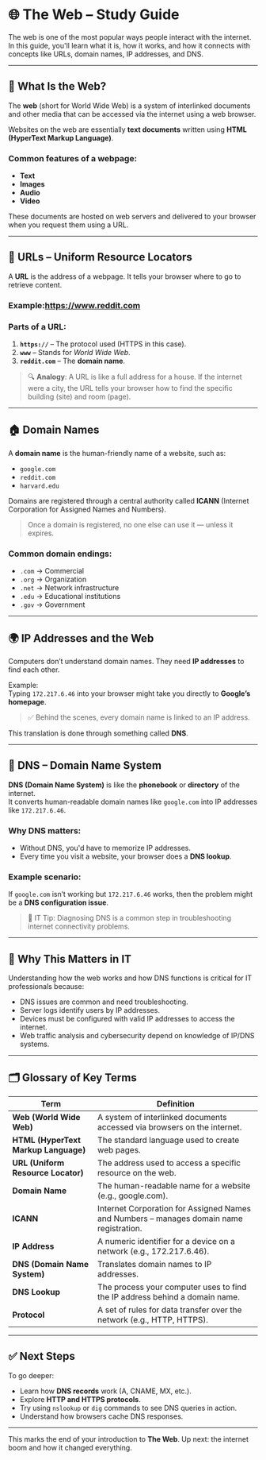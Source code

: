# 🌐 The Web – Study Guide

The web is one of the most popular ways people interact with the internet. In this guide, you'll learn what it is, how it works, and how it connects with concepts like URLs, domain names, IP addresses, and DNS.

---

## 📖 What Is the Web?

The **web** (short for World Wide Web) is a system of interlinked documents and other media that can be accessed via the internet using a web browser.

Websites on the web are essentially **text documents** written using **HTML (HyperText Markup Language)**.

### Common features of a webpage:
- **Text**
- **Images**
- **Audio**
- **Video**

These documents are hosted on web servers and delivered to your browser when you request them using a URL.

---

## 🔗 URLs – Uniform Resource Locators

A **URL** is the address of a webpage. It tells your browser where to go to retrieve content.

### Example:https://www.reddit.com


### Parts of a URL:
1. **`https://`** – The protocol used (HTTPS in this case).
2. **`www`** – Stands for *World Wide Web*.
3. **`reddit.com`** – The **domain name**.

> 🔍 **Analogy**: A URL is like a full address for a house. If the internet were a city, the URL tells your browser how to find the specific building (site) and room (page).

---

## 🏠 Domain Names

A **domain name** is the human-friendly name of a website, such as:
- `google.com`
- `reddit.com`
- `harvard.edu`

Domains are registered through a central authority called **ICANN** (Internet Corporation for Assigned Names and Numbers).

> Once a domain is registered, no one else can use it — unless it expires.

### Common domain endings:
- `.com` → Commercial
- `.org` → Organization
- `.net` → Network infrastructure
- `.edu` → Educational institutions
- `.gov` → Government

---

## 🌍 IP Addresses and the Web

Computers don’t understand domain names. They need **IP addresses** to find each other.

Example:  
Typing `172.217.6.46` into your browser might take you directly to **Google’s homepage**.

> ✅ Behind the scenes, every domain name is linked to an IP address.

This translation is done through something called **DNS**.

---

## 📖 DNS – Domain Name System

**DNS (Domain Name System)** is like the **phonebook** or **directory** of the internet.  
It converts human-readable domain names like `google.com` into IP addresses like `172.217.6.46`.

### Why DNS matters:
- Without DNS, you'd have to memorize IP addresses.
- Every time you visit a website, your browser does a **DNS lookup**.

### Example scenario:
If `google.com` isn’t working but `172.217.6.46` works, then the problem might be a **DNS configuration issue**.

> 🔧 IT Tip: Diagnosing DNS is a common step in troubleshooting internet connectivity problems.

---

## 🧠 Why This Matters in IT

Understanding how the web works and how DNS functions is critical for IT professionals because:
- DNS issues are common and need troubleshooting.
- Server logs identify users by IP addresses.
- Devices must be configured with valid IP addresses to access the internet.
- Web traffic analysis and cybersecurity depend on knowledge of IP/DNS systems.

---

## 🗂 Glossary of Key Terms

| Term              | Definition |
|-------------------|------------|
| **Web (World Wide Web)** | A system of interlinked documents accessed via browsers on the internet. |
| **HTML (HyperText Markup Language)** | The standard language used to create web pages. |
| **URL (Uniform Resource Locator)** | The address used to access a specific resource on the web. |
| **Domain Name**   | The human-readable name for a website (e.g., google.com). |
| **ICANN**         | Internet Corporation for Assigned Names and Numbers – manages domain name registration. |
| **IP Address**    | A numeric identifier for a device on a network (e.g., 172.217.6.46). |
| **DNS (Domain Name System)** | Translates domain names to IP addresses. |
| **DNS Lookup**    | The process your computer uses to find the IP address behind a domain name. |
| **Protocol**      | A set of rules for data transfer over the network (e.g., HTTP, HTTPS). |

---

## ✅ Next Steps

To go deeper:
- Learn how **DNS records** work (A, CNAME, MX, etc.).
- Explore **HTTP and HTTPS protocols**.
- Try using `nslookup` or `dig` commands to see DNS queries in action.
- Understand how browsers cache DNS responses.

---

This marks the end of your introduction to **The Web**. Up next: the internet boom and how it changed everything.


